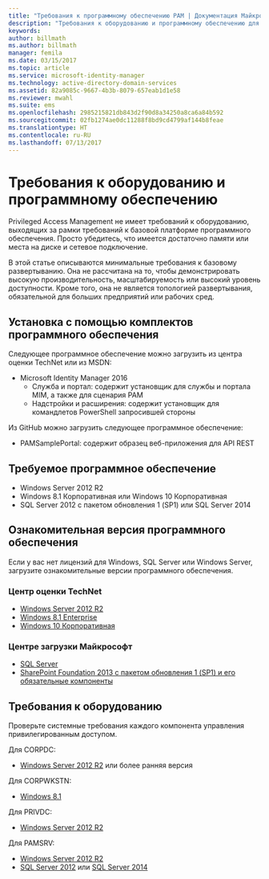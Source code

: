 ```yaml
---
title: "Требования к программному обеспечению PAM | Документация Майкрософт"
description: "Требования к оборудованию и программному обеспечению для успешного развертывания Privileged Access Management"
keywords: 
author: billmath
ms.author: billmath
manager: femila
ms.date: 03/15/2017
ms.topic: article
ms.service: microsoft-identity-manager
ms.technology: active-directory-domain-services
ms.assetid: 82a9085c-9667-4b3b-8079-657eab1d1e58
ms.reviewer: mwahl
ms.suite: ems
ms.openlocfilehash: 2985215821db843d2f90d8a34250a8ca6a84b592
ms.sourcegitcommit: 02fb1274ae0dc11288f8bd9cd4799af144b8feae
ms.translationtype: HT
ms.contentlocale: ru-RU
ms.lasthandoff: 07/13/2017
---
```

# <a name="hardware-and-software-requirements"></a>Требования к оборудованию и программному обеспечению

Privileged Access Management не имеет требований к оборудованию, выходящих за рамки требований к базовой платформе программного обеспечения. Просто убедитесь, что имеется достаточно памяти или места на диске и сетевое подключение.

В этой статье описываются минимальные требования к базовому развертыванию. Она не рассчитана на то, чтобы демонстрировать высокую производительность, масштабируемость или высокий уровень доступности. Кроме того, она не является топологией развертывания, обязательной для больших предприятий или рабочих сред.

## <a name="installing-from-software-packages"></a>Установка с помощью комплектов программного обеспечения

Следующее программное обеспечение можно загрузить из центра оценки TechNet или из MSDN:  
- Microsoft Identity Manager 2016
  - Служба и портал: содержит установщик для службы и портала MIM, а также для сценария PAM
  - Надстройки и расширения: содержит установщик для командлетов PowerShell запросившей стороны

Из GitHub можно загрузить следующее программное обеспечение:  
- PAMSamplePortal: содержит образец веб-приложения для API REST

## <a name="required-software"></a>Требуемое программное обеспечение

- Windows Server 2012 R2  
- Windows 8.1 Корпоративная или Windows 10 Корпоративная  
- SQL Server 2012 с пакетом обновления 1 (SP1) или SQL Server 2014  

## <a name="evaluation-software"></a>Ознакомительная версия программного обеспечения

Если у вас нет лицензий для Windows, SQL Server или Windows Server, загрузите ознакомительные версии программного обеспечения.

### <a name="technet-evaluation-center"></a>Центр оценки TechNet

- [Windows Server 2012 R2](https://www.microsoft.com/evalcenter/evaluate-windows-server-2012-r2)  
- [Windows 8.1 Enterprise](https://www.microsoft.com/evalcenter/evaluate-windows-8-1-enterprise)  
- [Windows 10 Корпоративная](https://www.microsoft.com/evalcenter/evaluate-windows-10-enterprise)  

### <a name="microsoft-download-center"></a>Центре загрузки Майкрософт

- [SQL Server](https://www.microsoft.com/download/details.aspx?id=29066)  
- [SharePoint Foundation 2013 с пакетом обновления 1 (SP1) и его обязательные компоненты](https://www.microsoft.com/download/details.aspx?id=42039)

## <a name="hardware-requirements"></a>Требования к оборудованию

Проверьте системные требования каждого компонента управления привилегированным доступом.

Для CORPDC:  
- [Windows Server 2012 R2](https://technet.microsoft.com/library/dn303418.aspx) или более ранняя версия

Для CORPWKSTN:  
- [Windows 8.1](http://windows.microsoft.com/windows-8/system-requirements)

Для PRIVDC:  
- [Windows Server 2012 R2](https://technet.microsoft.com/library/dn303418.aspx)

Для PAMSRV:
- [Windows Server 2012 R2](https://technet.microsoft.com/library/dn303418.aspx)  
- [SQL Server 2012](https://msdn.microsoft.com/library/ms143506(sql.110).aspx) или [SQL Server 2014](https://msdn.microsoft.com/en-us/library/ms143506(v=sql.120).aspx)

